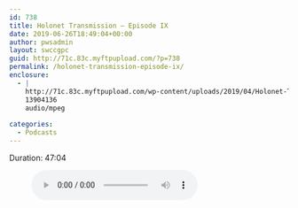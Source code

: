 ```yaml
---
id: 738
title: Holonet Transmission – Episode IX
date: 2019-06-26T18:49:04+00:00
author: pwsadmin
layout: swccgpc
guid: http://71c.83c.myftpupload.com/?p=738
permalink: /holonet-transmission-episode-ix/
enclosure:
  - |
    http://71c.83c.myftpupload.com/wp-content/uploads/2019/04/Holonet-Transmission-–-Episode-IX.mp3
    13904136
    audio/mpeg
    
categories:
  - Podcasts
---
```

 

Duration: 47:04<figure class="wp-block-audio"><audio controls src="http://71c.83c.myftpupload.com/wp-content/uploads/2019/04/Holonet-Transmission-–-Episode-IX.mp3"></audio></figure>